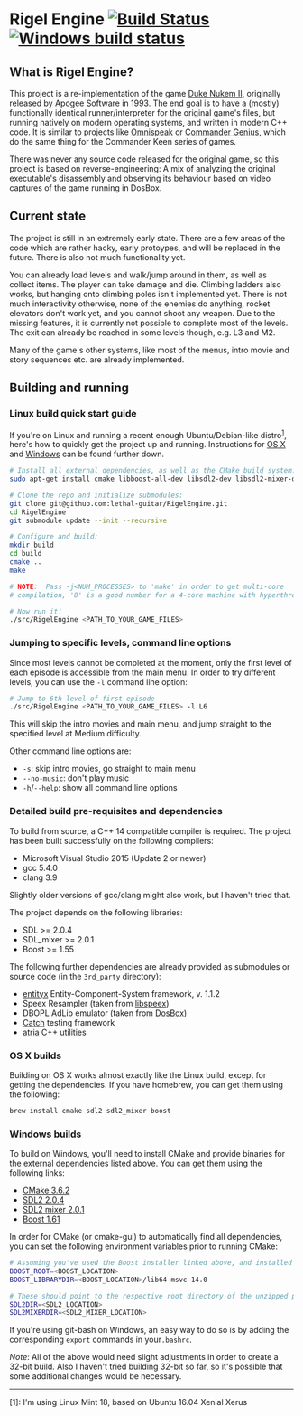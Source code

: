 # Rigel Engine [![Build Status](https://travis-ci.org/lethal-guitar/RigelEngine.svg?branch=master)](https://travis-ci.org/lethal-guitar/RigelEngine) [![Windows build status](https://ci.appveyor.com/api/projects/status/7yen9qaccci2vklw/branch/master?svg=true)](https://ci.appveyor.com/project/lethal-guitar/rigelengine/branch/master)

## What is Rigel Engine?

This project is a re-implementation of the game [Duke Nukem II](
https://en.wikipedia.org/wiki/Duke_Nukem_II), originally released by Apogee
Software in 1993. The end goal is to have a (mostly) functionally identical
runner/interpreter for the original game's files, but running natively on
modern operating systems, and written in modern C++ code. It is similar to
projects like [Omnispeak](https://davidgow.net/keen/omnispeak.html) or
[Commander Genius](http://clonekeenplus.sourceforge.net), which do the same
thing for the Commander Keen series of games.

There was never any source code released for the original game, so this project
is based on reverse-engineering: A mix of analyzing the original executable's
disassembly and observing its behaviour based on video captures of the game
running in DosBox.

## Current state

The project is still in an extremely early state. There are a few areas of the
code which are rather hacky, early protoypes, and will be replaced in the future.
There is also not much functionality yet.

You can already load levels and walk/jump around in them, as well as collect
items. The player can take damage and die.  Climbing ladders also works, but
hanging onto climbing poles isn't implemented yet.  There is not much
interactivity otherwise, none of the enemies do anything, rocket elevators
don't work yet, and you cannot shoot any weapon. Due to the missing features,
it is currently not possible to complete most of the levels. The exit can
already be reached in some levels though, e.g. L3 and M2.

Many of the game's other systems, like most of the menus, intro movie and story
sequences etc. are already implemented.

## Building and running

### Linux build quick start guide

If you're on Linux and running a recent enough Ubuntu/Debian-like distro<sup>[1](#foot-note-linux)</sup>,
here's how to quickly get the project up and running. Instructions for
[OS X](#mac-build-instructions) and [Windows](#windows-build-instructions) can
be found further down.

```bash
# Install all external dependencies, as well as the CMake build system:
sudo apt-get install cmake libboost-all-dev libsdl2-dev libsdl2-mixer-dev

# Clone the repo and initialize submodules:
git clone git@github.com:lethal-guitar/RigelEngine.git
cd RigelEngine
git submodule update --init --recursive

# Configure and build:
mkdir build
cd build
cmake ..
make

# NOTE:  Pass -j<NUM_PROCESSES> to 'make' in order to get multi-core
# compilation, '8' is a good number for a 4-core machine with hyperthreading

# Now run it!
./src/RigelEngine <PATH_TO_YOUR_GAME_FILES>
```

### Jumping to specific levels, command line options

Since most levels cannot be completed at the moment, only the first level of each episode is accessible
from the main menu. In order to try different levels, you can use the `-l` command line option:

```bash
# Jump to 6th level of first episode
./src/RigelEngine <PATH_TO_YOUR_GAME_FILES> -l L6
```

This will skip the intro movies and main menu, and jump straight to the specified level at Medium difficulty.

Other command line options are:

* `-s`: skip intro movies, go straight to main menu
* `--no-music`: don't play music
* `-h`/`--help`: show all command line options

### Detailed build pre-requisites and dependencies

To build from source, a C++ 14 compatible compiler is required. The project has been
built successfully on the following compilers:

* Microsoft Visual Studio 2015 (Update 2 or newer)
* gcc 5.4.0
* clang 3.9

Slightly older versions of gcc/clang might also work, but I haven't tried that.

The project depends on the following libraries:

* SDL >= 2.0.4
* SDL\_mixer >= 2.0.1
* Boost >= 1.55

The following further dependencies are already provided as submodules or source
code (in the `3rd_party` directory):

* [entityx](https://github.com/alecthomas/entityx) Entity-Component-System framework, v. 1.1.2
* Speex Resampler (taken from [libspeex](http://www.speex.org/))
* DBOPL AdLib emulator (taken from [DosBox](http://www.dosbox.com/))
* [Catch](https://github.com/philsquared/Catch) testing framework
* [atria](https://github.com/Ableton/atria) C++ utilities

### <a name="mac-build-instructions">OS X builds</a>

Building on OS X works almost exactly like the Linux build, except for getting
the dependencies. If you have homebrew, you can get them using the following:

```bash
brew install cmake sdl2 sdl2_mixer boost
```

### <a name="windows-build-instructions">Windows builds</a>

To build on Windows, you'll need to install CMake and provide binaries for the
external dependencies listed above. You can get them using the following links:

* [CMake 3.6.2](https://cmake.org/files/v3.6/cmake-3.6.2-win64-x64.zip)
* [SDL2 2.0.4](https://www.libsdl.org/release/SDL2-devel-2.0.4-VC.zip)
* [SDL2 mixer 2.0.1](https://www.libsdl.org/projects/SDL_mixer/release/SDL2_mixer-devel-2.0.1-VC.zip)
* [Boost 1.61](https://sourceforge.net/projects/boost/files/boost-binaries/1.61.0/boost_1_61_0-msvc-14.0-64.exe/download)

In order for CMake (or cmake-gui) to automatically find all dependencies, you
can set the following environment variables prior to running CMake:

```bash
# Assuming you've used the Boost installer linked above, and installed to BOOST_LOCATION
BOOST_ROOT=<BOOST_LOCATION>
BOOST_LIBRARYDIR=<BOOST_LOCATION>/lib64-msvc-14.0

# These should point to the respective root directory of the unzipped packages linked above
SDL2DIR=<SDL2_LOCATION>
SDL2MIXERDIR=<SDL2_MIXER_LOCATION>
```

If you're using git-bash on Windows, an easy way to do so is by adding the
corresponding `export` commands in your`.bashrc`.

_Note_: All of the above would need slight adjustments in order to create a
32-bit build. Also I haven't tried building 32-bit so far, so it's possible
that some additional changes would be necessary.

***

<a name="foot-note-linux">[1]</a>: I'm using Linux Mint 18, based on Ubuntu 16.04 Xenial Xerus
